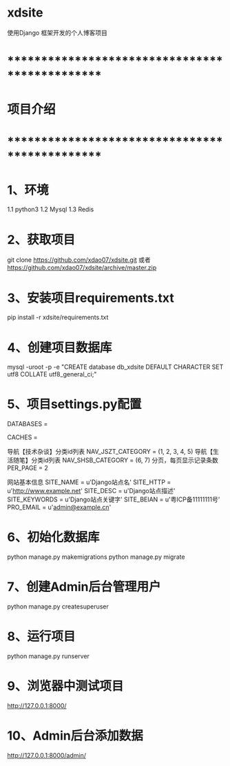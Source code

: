 # xdsite
使用Django 框架开发的个人博客项目

# **********************************************
# 项目介绍
# **********************************************

# 1、环境
1.1 python3
1.2 Mysql
1.3 Redis

# 2、获取项目
git clone https://github.com/xdao07/xdsite.git
或者
https://github.com/xdao07/xdsite/archive/master.zip

# 3、安装项目requirements.txt
pip install -r xdsite/requirements.txt

# 4、创建项目数据库
mysql -uroot -p -e "CREATE database db_xdsite DEFAULT CHARACTER SET utf8 COLLATE utf8_general_ci;"

# 5、项目settings.py配置
DATABASES =

CACHES =

导航【技术杂谈】分类id列表
NAV_JSZT_CATEGORY = (1, 2, 3, 4, 5)
导航【生活随笔】分类id列表
NAV_SHSB_CATEGORY = (6, 7)
分页，每页显示记录条数
PER_PAGE = 2

网站基本信息
SITE_NAME = u'Django站点名'
SITE_HTTP = u'http://www.example.net'
SITE_DESC = u'Django站点描述'
SITE_KEYWORDS = u'Django站点关键字'
SITE_BEIAN = u'粤ICP备11111111号'
PRO_EMAIL = u'admin@example.cn'

# 6、初始化数据库
python manage.py makemigrations
python manage.py migrate

# 7、创建Admin后台管理用户
python manage.py createsuperuser

# 8、运行项目
python manage.py runserver

# 9、浏览器中测试项目
http://127.0.0.1:8000/

# 10、Admin后台添加数据
http://127.0.0.1:8000/admin/
